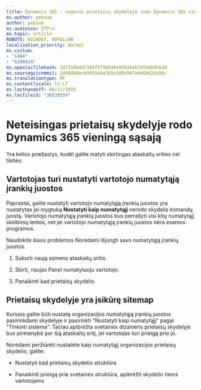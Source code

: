 ```yaml
---
title: Dynamics 365 - negerai prietaisų skydelyje rodo Dynamics 365 vieningą sąsają
ms.author: pebaum
author: pebaum
ms.audience: ITPro
ms.topic: article
ROBOTS: NOINDEX, NOFOLLOW
localization_priority: Normal
ms.custom:
- "1484"
- "6200024"
ms.openlocfilehash: 3d7258bdd7366f679b048e93926ab7dfe0b956d9
ms.sourcegitcommit: 1d98db8acb9959aba3b5e308a567ade6b62da56c
ms.translationtype: MT
ms.contentlocale: lt-LT
ms.lasthandoff: 08/22/2019
ms.locfileid: "36528559"
---
```

# <a name="wrong-dashboard-shows-in-dynamics-365-unified-interface"></a>Neteisingas prietaisų skydelyje rodo Dynamics 365 vieningą sąsają

Yra kelios priežastys, kodėl galite matyti skirtingas ataskaitų srities nei tikitės:

## <a name="the-user-has-set-a-user-default-dashboard"></a>Vartotojas turi nustatyti vartotojo numatytąją įrankių juostos 

Paprastai, galite nustatyti vartotojo numatytąją įrankių juostos yra nustatytas jei mygtuką **Nustatyti kaip numatytąjį** nerodo skydelis komandų juostą. Vartotojo numatytąją įrankių juostos bus perrašyti visi kitų numatytąjį skelbimų lentos, net jei vartotojo numatytąją įrankių juostos nėra esamos programos.

Naudokite šiuos problemos Norėdami išjungti savo numatytąją įrankių juostos.

1. Sukurti naują asmens ataskaitų sritis.

2. Skirti, naujas Panel numatytuoju vartotojo.

3. Panaikinti kad prietaisų skydelio.

## <a name="the-dashboard-is-set-in-the-sitemap"></a>Prietaisų skydelyje yra įsikūrę sitemap

Kuriuos galite būti nustatę organizacijos numatytąją įrankių juostos pasirinkdami skydelyje ir pasirinkti "Nustatyti kaip numatytąjį" pagal "Tinkinti sistema". Tačiau apibrėžta svetainės dizaineris prietaisų skydelyje bus pirmenybė per šią ataskaitų sritį, jei vartotojas turi prieigą prie jo.

Norėdami peržiūrėti nustatėte kaip numatytąjį organizacijos prietaisų skydelio, galite:

* Nustatyti kad prietaisų skydelio struktūra

* Panaikinti prieigą prie svetainės struktūra, apibrėžti skydelio tiems vartotojams
